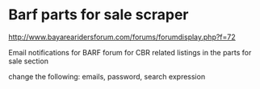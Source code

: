 Barf parts for sale scraper
===========

http://www.bayarearidersforum.com/forums/forumdisplay.php?f=72

Email notifications for BARF forum for CBR related listings in the parts for sale section

change the following: emails, password, search expression
